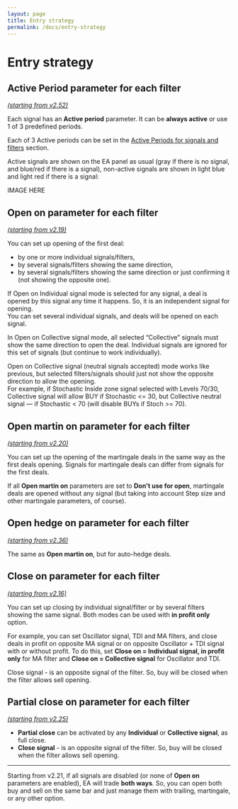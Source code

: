 ```yaml
---
layout: page
title: Entry strategy
permalink: /docs/entry-strategy
---
```


# Entry strategy


## **Active Period** parameter for each filter

[*(starting from v2.52)*](/docs/versions-history#20230211-0324-252)

Each signal has an **Active period** parameter. It can be **always active** or use 1 of 3 predefined periods.

Each of 3 Active periods can be set in the [Active Periods for signals and filters](docs/active-periods) section.

Active signals are shown on the EA panel as usual (gray if there is no signal, and blue/red if there is a signal), non-active signals are shown in light blue and light red if there is a signal:

IMAGE HERE


## **Open on** parameter for each filter

[*(starting from v2.19)*](/docs/versions-history#20201014-219)

You can set up opening of the first deal:
* by one or more individual signals/filters,
* by several signals/filters showing the same direction,
* by several signals/filters showing the same direction or just confirming it (not showing the opposite one).

If Open on Individual signal mode is selected for any signal, a deal is opened by this signal any time it happens. So, it is an independent signal for opening.<br/>
You can set several individual signals, and deals will be opened on each signal.

In Open on Collective signal mode, all selected “Collective” signals must show the same direction to open the deal. Individual signals are ignored for this set of signals (but continue to work individually).

Open on Collective signal (neutral signals accepted) mode works like previous, but selected filters/signals should just not show the opposite direction to allow the opening.<br/>
For example, if Stochastic Inside zone signal selected with Levels 70/30, Collective signal will allow BUY if Stochastic <= 30, but Collective neutral signal — if Stochastic < 70 (will disable BUYs if Stoch >= 70).


## **Open martin on** parameter for each filter

[*(starting from v2.20)*](/docs/versions-history#20201103-220)

You can set up the opening of the martingale deals in the same way as the first deals opening. Signals for martingale deals can differ from signals for the first deals.

If all **Open martin on** parameters are set to **Don't use for open**, martingale deals are opened without any signal (but taking into account Step size and other martingale parameters, of course).


## **Open hedge on** parameter for each filter

[*(starting from v2.36)*](/docs/versions-history#20210804-236)

The same as **Open martin on**, but for auto-hedge deals.


## **Close on** parameter for each filter

[*(starting from v2.16)*](/docs/versions-history#20200819-216)

You can set up closing by individual signal/filter or by several filters showing the same signal. Both modes can be used with **in profit only** option.

For example, you can set Oscillator signal, TDI and MA filters, and close deals in profit on opposite MA signal or on opposite Oscillator + TDI signal with or without profit. To do this, set **Close on = Individual signal, in profit only** for MA filter and **Close on = Collective signal** for Oscillator and TDI.

Close signal - is an opposite signal of the filter. So, buy will be closed when the filter allows sell opening.


## **Partial close on** parameter for each filter

[*(starting from v2.25)*](/docs/versions-history#20210115-225)

* **Partial close** can be activated by any **Individual** or **Collective signal**, as full close.
* **Close signal** - is an opposite signal of the filter. So, buy will be closed when the filter allows sell opening.

<hr>

Starting from v2.21, if all signals are disabled (or none of **Open on** parameters are enabled), EA will trade **both ways**. So, you can open both buy and sell on the same bar and just manage them with trailing, martingale, or any other option.









